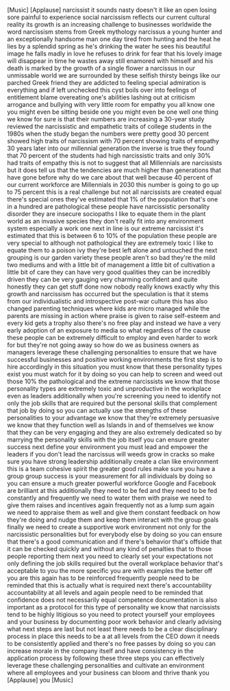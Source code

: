 
[Music]
[Applause]
narcissist it sounds nasty doesn&#39;t it
like an open losing sore painful to
experience social narcissism reflects
our current cultural reality its growth
is an increasing challenge to businesses
worldwide the word narcissism stems from
Greek mythology narcissus a young hunter
and an exceptionally handsome man one
day tired from hunting and the heat he
lies by a splendid spring as he&#39;s
drinking the water he sees his beautiful
image he falls madly in love he refuses
to drink for fear that his lovely image
will disappear in time he wastes away
still enamored with himself and his
death is marked by the growth of a
single flower a narcissus in our
unmissable world we are surrounded by
these selfish thirsty beings like our
parched Greek friend they are addicted
to feeling special admiration is
everything and if left unchecked this
cyst boils over into feelings of
entitlement blame overeating one&#39;s
abilities lashing out at criticism
arrogance and bullying with very little
room for empathy you all know one you
might even be sitting beside one you
might even be one well one thing we know
for sure is that their numbers are
increasing
a 30-year study reviewed the
narcissistic and empathetic traits of
college students in the 1980s when the
study began the numbers were pretty good
30 percent showed high traits of
narcissism with 70 percent showing
traits of empathy 30 years later into
our millennial generation the inverse is
true
they found that 70 percent of the
students had high narcissistic traits
and only 30% had traits of empathy this
is not to suggest that all Millennials
are narcissists but it does tell us that
the tendencies are much higher than
generations that have gone before why do
we care about that well because 40
percent of our current workforce are
Millennials in 2030 this number is going
to go up to 75 percent this is a real
challenge but not all narcissists are
created equal
there&#39;s special ones they&#39;ve estimated
that 1% of the population that&#39;s one in
a hundred are pathological these people
have narcissistic personality disorder
they are insecure sociopaths I like to
equate them in the plant world as an
invasive species they don&#39;t really fit
into any environment system especially a
work one next in line is our extreme
narcissist it&#39;s estimated that this is
between 6 to 10% of the population these
people are very special to although not
pathological they are extremely toxic I
like to equate them to a poison ivy
they&#39;re best left alone and untouched
the next grouping is our garden variety
these people aren&#39;t so bad
they&#39;re the mild two mediums and with a
little bit of management a little bit of
cultivation a little bit of care they
can have very good qualities they can be
incredibly driven they can be very
gauging very charming confident and
quite honestly they can get stuff done
now nobody really knows exactly why this
growth and narcissism has occurred but
the speculation is that it stems from
our individualistic and introspective
post-war culture this has also changed
parenting techniques where kids are
micro managed while the parents are
missing in action where praise is given
to raise self-esteem and every kid gets
a trophy also there&#39;s no free play and
instead we have a very early adoption of
an exposure to media so what regardless
of the cause these people can be
extremely difficult to employ and even
harder to work for but they&#39;re not going
away so how do we as business owners as
managers leverage these challenging
personalities to ensure that we have
successful businesses and positive
working environments the first step is
to hire accordingly in this situation
you must know that these personality
types exist you must watch for it by
doing so you can help to screen and weed
out those 10% the pathological and the
extreme narcissists we know that those
personality types are extremely toxic
and unproductive in the workplace even
as leaders additionally when you&#39;re
screening you need to identify not only
the job skills that are required but the
personal skills that complement that job
by doing so you can actually use the
strengths of these personalities to your
advantage we know that they&#39;re extremely
persuasive we know that they function
well as Islands in and of themselves we
know that they can be very engaging and
they are also extremely dedicated so by
marrying the personality skills with the
job itself you can ensure greater
success next define your environment you
must lead and empower the leaders
if you don&#39;t lead the narcissus will
weeds grow in cracks so make sure you
have strong leadership additionally
create a clan like environment
this is a team cohesive spirit the
greater good rules make sure you have a
group group success is your measurement
for all individuals by doing so you can
ensure a much greater powerful workforce
Google and Facebook are brilliant at
this
additionally they need to be fed and
they need to be fed constantly and
frequently we need to water them with
praise we need to give them raises and
incentives again frequently not as a
lump sum again we need to appraise them
as well and give them constant feedback
on how they&#39;re doing and nudge them and
keep them interact with the group goals
finally we need to create a supportive
work environment not only for the
narcissistic personalities but for
everybody else
by doing so you can ensure that there&#39;s
a good communication and if there&#39;s
behavior that&#39;s offside that it can be
checked quickly and without any kind of
penalties that to those people reporting
them next you need to clearly set your
expectations not only defining the job
skills required but the overall
workplace behavior that&#39;s acceptable to
you the more specific you are with
examples the better off you are this
again has to be reinforced frequently
people need to be reminded that this is
actually what is required next there&#39;s
accountability accountability at all
levels and again people need to be
reminded that confidence does not
necessarily equal competence
documentation is also important as a
protocol for this type of personality we
know that narcissists tend to be highly
litigious so you need to protect
yourself your employees and your
business by documenting poor work
behavior and clearly advising what next
steps are last but not least there needs
to be a clear disciplinary process in
place this needs to be a
at all levels from the CEO down it needs
to be consistently applied and there&#39;s
no free passes by doing so you can
increase morale in the company itself
and have consistency in the application
process
by following these three steps you can
effectively leverage these challenging
personalities and cultivate an
environment where all employees and your
business can bloom and thrive
thank you
[Applause]
you
[Music]
